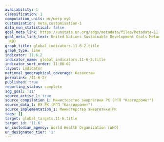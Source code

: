 ```yaml
---
availability: 1
classification: 1
computation_units: мг/метр куб
customisation: meta.customisation-1
data_non_statistical: false
goal_meta_link: https://unstats.un.org/sdgs/metadata/files/Metadata-11-06-02.pdf
goal_meta_link_text: United Nations Sustainable Development Goals Metadata (PDF 211
  KB)
graph_title: global_indicators.11-6-2.title
graph_type: line
indicator: 11.6.2
indicator_name: global_indicators.11-6-2.title
indicator_sort_order: 11-06-02
layout: indicator
national_geographical_coverage: Казахстан
permalink: /11-6-2/
published: true
reporting_status: complete
sdg_goal: '11'
source_active_1: true
source_compilation_1: Министерство энергетики РК (РГП "Казгидромет")
source_data_1: МЭ РК (РГП "Казгидромет")
source_implementation_1: Министерство энергетики РК
tags: []
target: global_targets.11-6.title
target_id: '11.6'
un_custodian_agency: World Health Organization (WHO)
un_designated_tier: '1'
---
```


